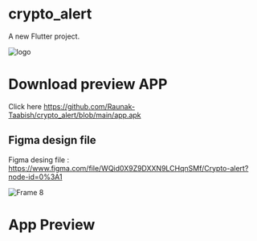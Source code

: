 # crypto_alert

A new Flutter project.

![logo](https://user-images.githubusercontent.com/68766724/140683865-594593d0-f4f9-4b5c-acf4-8bd2f1320834.png)

# Download preview APP

Click here https://github.com/Raunak-Taabish/crypto_alert/blob/main/app.apk


## Figma design file

Figma desing file : https://www.figma.com/file/WQid0X9Z9DXXN9LCHqnSMf/Crypto-alert?node-id=0%3A1

![Frame 8](https://user-images.githubusercontent.com/68766724/140684129-5d0c877b-d06f-4058-ba37-4c49d25814a9.png)


# App Preview
